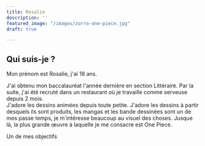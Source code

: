 ```yaml
---
title: Rosalie
description: ''
featured_image: "/images/zorro-one-piece.jpg"
draft: true

---
```

## Qui suis-je ?

Mon prénom est Rosalie, j'ai 18 ans.

J'ai obtenu mon baccalauréat l'année dernière en section Littéraire. Par la suite, j'ai été recruté dans un restaurant où je travaille comme serveuse depuis 2 mois.  
J'adore les dessins animées depuis toute petite. J'adore les dessins à partir desquels ils sont produits, les mangas et les bande dessinées sont un de mes passe temps, je m'intéresse beaucoup au visuel des choses. Jusque là, la plus grande œuvre à laquelle je me consacre est One Piece.

Un de mes objectifs 
